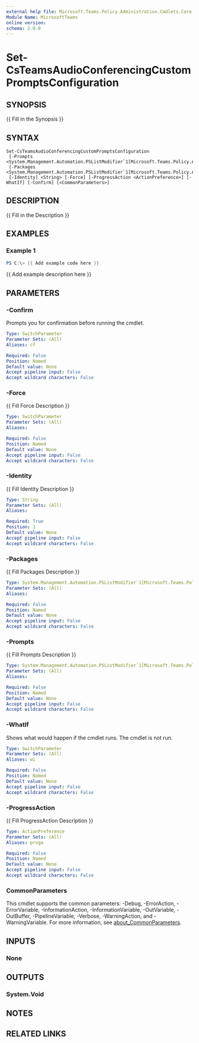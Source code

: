 ```yaml
---
external help file: Microsoft.Teams.Policy.Administration.Cmdlets.Core.dll-Help.xml
Module Name: MicrosoftTeams
online version:
schema: 2.0.0
---
```


# Set-CsTeamsAudioConferencingCustomPromptsConfiguration

## SYNOPSIS
{{ Fill in the Synopsis }}

## SYNTAX

```
Set-CsTeamsAudioConferencingCustomPromptsConfiguration
 [-Prompts <System.Management.Automation.PSListModifier`1[Microsoft.Teams.Policy.Administration.Cmdlets.Core.CustomPrompt]>]
 [-Packages <System.Management.Automation.PSListModifier`1[Microsoft.Teams.Policy.Administration.Cmdlets.Core.CustomPromptPackage]>]
 [-Identity] <String> [-Force] [-ProgressAction <ActionPreference>] [-WhatIf] [-Confirm] [<CommonParameters>]
```

## DESCRIPTION
{{ Fill in the Description }}

## EXAMPLES

### Example 1
```powershell
PS C:\> {{ Add example code here }}
```

{{ Add example description here }}

## PARAMETERS

### -Confirm
Prompts you for confirmation before running the cmdlet.

```yaml
Type: SwitchParameter
Parameter Sets: (All)
Aliases: cf

Required: False
Position: Named
Default value: None
Accept pipeline input: False
Accept wildcard characters: False
```

### -Force
{{ Fill Force Description }}

```yaml
Type: SwitchParameter
Parameter Sets: (All)
Aliases:

Required: False
Position: Named
Default value: None
Accept pipeline input: False
Accept wildcard characters: False
```

### -Identity
{{ Fill Identity Description }}

```yaml
Type: String
Parameter Sets: (All)
Aliases:

Required: True
Position: 1
Default value: None
Accept pipeline input: False
Accept wildcard characters: False
```

### -Packages
{{ Fill Packages Description }}

```yaml
Type: System.Management.Automation.PSListModifier`1[Microsoft.Teams.Policy.Administration.Cmdlets.Core.CustomPromptPackage]
Parameter Sets: (All)
Aliases:

Required: False
Position: Named
Default value: None
Accept pipeline input: False
Accept wildcard characters: False
```

### -Prompts
{{ Fill Prompts Description }}

```yaml
Type: System.Management.Automation.PSListModifier`1[Microsoft.Teams.Policy.Administration.Cmdlets.Core.CustomPrompt]
Parameter Sets: (All)
Aliases:

Required: False
Position: Named
Default value: None
Accept pipeline input: False
Accept wildcard characters: False
```

### -WhatIf
Shows what would happen if the cmdlet runs.
The cmdlet is not run.

```yaml
Type: SwitchParameter
Parameter Sets: (All)
Aliases: wi

Required: False
Position: Named
Default value: None
Accept pipeline input: False
Accept wildcard characters: False
```

### -ProgressAction
{{ Fill ProgressAction Description }}

```yaml
Type: ActionPreference
Parameter Sets: (All)
Aliases: proga

Required: False
Position: Named
Default value: None
Accept pipeline input: False
Accept wildcard characters: False
```

### CommonParameters
This cmdlet supports the common parameters: -Debug, -ErrorAction, -ErrorVariable, -InformationAction, -InformationVariable, -OutVariable, -OutBuffer, -PipelineVariable, -Verbose, -WarningAction, and -WarningVariable. For more information, see [about_CommonParameters](http://go.microsoft.com/fwlink/?LinkID=113216).

## INPUTS

### None

## OUTPUTS

### System.Void

## NOTES

## RELATED LINKS
